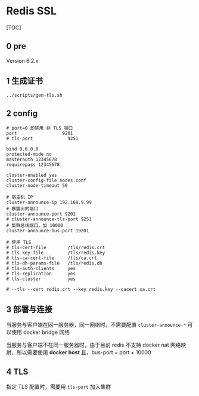 # Redis SSL

[TOC]

## 0 pre

Version 6.2.x

## 1 生成证书

`../scripts/gen-tls.sh`

## 2 config

```text
# port=0 即禁用 非 TLS 端口
port                 9201
# tls-port             9251

bind 0.0.0.0
protected-mode no
masterauth 12345678
requirepass 12345678

cluster-enabled yes
cluster-config-file nodes.conf
cluster-node-timeout 50

# 宿主机 IP
cluster-announce-ip 192.168.9.99
# 暴露出的端口
cluster-announce-port 9201
# cluster-announce-tls-port 9251
# 集群总线端口，加 10000
cluster-announce-bus-port 19201

# 使用 TLS
# tls-cert-file        /tls/redis.crt
# tls-key-file         /tls/redis.key
# tls-ca-cert-file     /tls/ca.crt
# tls-dh-params-file   /tls/redis.dh
# tls-auth-clients     yes
# tls-replication      yes
# tls-cluster          yes

# --tls --cert redis.crt --key redis.key --cacert ca.crt

```

## 3 部署与连接

当服务与客户端在同一服务器，同一网络时，不需要配置 `cluster-announce-*` 可以使用 docker bridge 网络

当服务与客户端不在同一服务器时，由于目前 redis 不支持 docker nat 网络映射，所以需要使用 **docker host**
且，bus-port = port + 10000

## 4 TLS

指定 TLS 配置时，需要用 `tls-port` 加入集群
